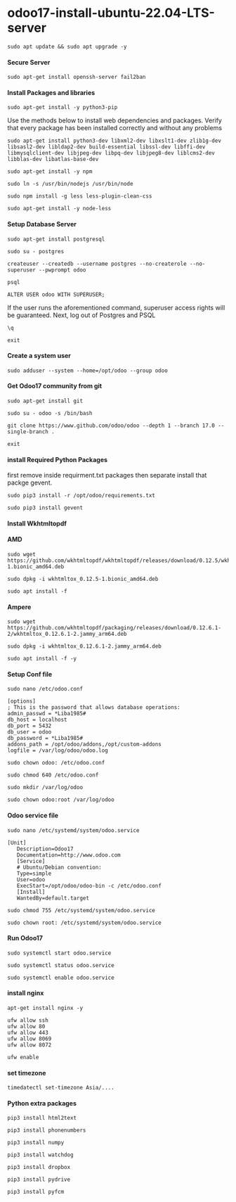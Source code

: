 # odoo17-install-ubuntu-22.04-LTS-server

```
sudo apt update && sudo apt upgrade -y
```
#### Secure Server
```
sudo apt-get install openssh-server fail2ban
```
#### Install Packages and libraries
```
sudo apt-get install -y python3-pip
```
Use the methods below to install web dependencies and packages. Verify that every package has been installed correctly and without any problems
```
sudo apt-get install python3-dev libxml2-dev libxslt1-dev zlib1g-dev libsasl2-dev libldap2-dev build-essential libssl-dev libffi-dev libmysqlclient-dev libjpeg-dev libpq-dev libjpeg8-dev liblcms2-dev libblas-dev libatlas-base-dev
```
```
sudo apt-get install -y npm
```
```
sudo ln -s /usr/bin/nodejs /usr/bin/node
```
```
sudo npm install -g less less-plugin-clean-css
```
```
sudo apt-get install -y node-less
```
#### Setup Database Server
```
sudo apt-get install postgresql
```
```
sudo su - postgres
```
```
createuser --createdb --username postgres --no-createrole --no-superuser --pwprompt odoo
```
```
psql
```
```
ALTER USER odoo WITH SUPERUSER;
```
If the user runs the aforementioned command, superuser access rights will be guaranteed. Next, log out of Postgres and PSQL
```
\q
```
```
exit
```
####  Create a system user
```
sudo adduser --system --home=/opt/odoo --group odoo
```
#### Get Odoo17 community from git
```
sudo apt-get install git
```
```
sudo su - odoo -s /bin/bash
```
```
git clone https://www.github.com/odoo/odoo --depth 1 --branch 17.0 --single-branch .
```
```
exit
```
#### install Required Python Packages
first remove inside requirment.txt packages then separate install that packge
gevent.
```
sudo pip3 install -r /opt/odoo/requirements.txt
```
```
sudo pip3 install gevent
```
#### Install Wkhtmltopdf
#### AMD
```
sudo wget https://github.com/wkhtmltopdf/wkhtmltopdf/releases/download/0.12.5/wkhtmltox_0.12.5-1.bionic_amd64.deb
```
```
sudo dpkg -i wkhtmltox_0.12.5-1.bionic_amd64.deb
```
```
sudo apt install -f
```
#### Ampere
```
sudo wget https://github.com/wkhtmltopdf/packaging/releases/download/0.12.6.1-2/wkhtmltox_0.12.6.1-2.jammy_arm64.deb
```
```
sudo dpkg -i wkhtmltox_0.12.6.1-2.jammy_arm64.deb
```
```
sudo apt install -f -y
```
#### Setup Conf file
```
sudo nano /etc/odoo.conf
```
```
[options]
; This is the password that allows database operations:
admin_passwd = *Liba1985#
db_host = localhost
db_port = 5432
db_user = odoo
db_password = *Liba1985#
addons_path = /opt/odoo/addons,/opt/custom-addons
logfile = /var/log/odoo/odoo.log
```
```
sudo chown odoo: /etc/odoo.conf
```
```
sudo chmod 640 /etc/odoo.conf
```
```
sudo mkdir /var/log/odoo
```
```
sudo chown odoo:root /var/log/odoo
```
#### Odoo service file
```
sudo nano /etc/systemd/system/odoo.service
```
```
[Unit]
   Description=Odoo17
   Documentation=http://www.odoo.com
   [Service]
   # Ubuntu/Debian convention:
   Type=simple
   User=odoo
   ExecStart=/opt/odoo/odoo-bin -c /etc/odoo.conf
   [Install]
   WantedBy=default.target
```
```
sudo chmod 755 /etc/systemd/system/odoo.service
```
```
sudo chown root: /etc/systemd/system/odoo.service
```
#### Run Odoo17
```
sudo systemctl start odoo.service
```
```
sudo systemctl status odoo.service
```
```
sudo systemctl enable odoo.service
```
#### install nginx
```
apt-get install nginx -y
```
```
ufw allow ssh
ufw allow 80
ufw allow 443
ufw allow 8069
ufw allow 8072
```
```
ufw enable
```
#### set timezone
```
timedatectl set-timezone Asia/....
```
#### Python extra packages
```
pip3 install html2text
```
```
pip3 install phonenumbers
```
```
pip3 install numpy
```
```
pip3 install watchdog
```
```
pip3 install dropbox
```
```
pip3 install pydrive
```
```
pip3 install pyfcm
```
